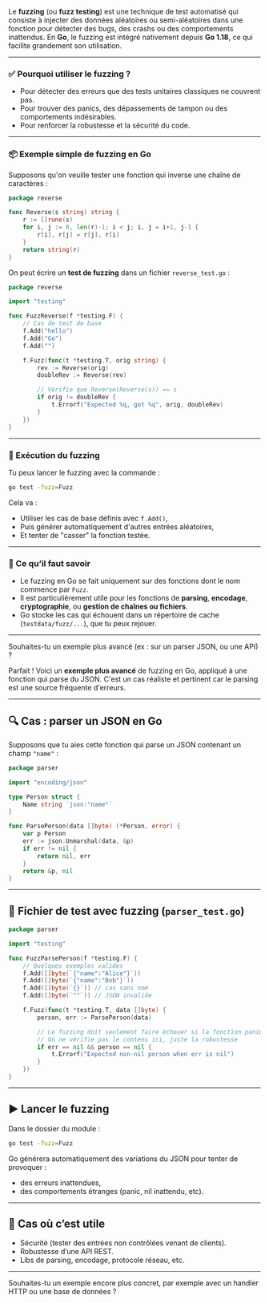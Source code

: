 Le **fuzzing** (ou **fuzz testing**) est une technique de test automatisé qui consiste à injecter des données aléatoires ou semi-aléatoires dans une fonction pour détecter des bugs, des crashs ou des comportements inattendus. En **Go**, le fuzzing est intégré nativement depuis **Go 1.18**, ce qui facilite grandement son utilisation.

---

### ✅ Pourquoi utiliser le fuzzing ?

* Pour détecter des erreurs que des tests unitaires classiques ne couvrent pas.
* Pour trouver des panics, des dépassements de tampon ou des comportements indésirables.
* Pour renforcer la robustesse et la sécurité du code.

---

### 📦 Exemple simple de fuzzing en Go

Supposons qu'on veuille tester une fonction qui inverse une chaîne de caractères :

```go
package reverse

func Reverse(s string) string {
    r := []rune(s)
    for i, j := 0, len(r)-1; i < j; i, j = i+1, j-1 {
        r[i], r[j] = r[j], r[i]
    }
    return string(r)
}
```

On peut écrire un **test de fuzzing** dans un fichier `reverse_test.go` :

```go
package reverse

import "testing"

func FuzzReverse(f *testing.F) {
    // Cas de test de base
    f.Add("hello")
    f.Add("Go")
    f.Add("")

    f.Fuzz(func(t *testing.T, orig string) {
        rev := Reverse(orig)
        doubleRev := Reverse(rev)

        // Vérifie que Reverse(Reverse(s)) == s
        if orig != doubleRev {
            t.Errorf("Expected %q, got %q", orig, doubleRev)
        }
    })
}
```

---

### 🚀 Exécution du fuzzing

Tu peux lancer le fuzzing avec la commande :

```bash
go test -fuzz=Fuzz
```

Cela va :

* Utiliser les cas de base définis avec `f.Add()`,
* Puis générer automatiquement d'autres entrées aléatoires,
* Et tenter de "casser" la fonction testée.

---

### 🧠 Ce qu’il faut savoir

* Le fuzzing en Go se fait uniquement sur des fonctions dont le nom commence par `Fuzz`.
* Il est particulièrement utile pour les fonctions de **parsing**, **encodage**, **cryptographie**, ou **gestion de chaînes ou fichiers**.
* Go stocke les cas qui échouent dans un répertoire de cache (`testdata/fuzz/...`), que tu peux rejouer.

---

Souhaites-tu un exemple plus avancé (ex : sur un parser JSON, ou une API) ?

Parfait ! Voici un **exemple plus avancé** de fuzzing en Go, appliqué à une fonction qui parse du JSON. C'est un cas réaliste et pertinent car le parsing est une source fréquente d'erreurs.

---

## 🔍 Cas : parser un JSON en Go

Supposons que tu aies cette fonction qui parse un JSON contenant un champ `"name"` :

```go
package parser

import "encoding/json"

type Person struct {
	Name string `json:"name"`
}

func ParsePerson(data []byte) (*Person, error) {
	var p Person
	err := json.Unmarshal(data, &p)
	if err != nil {
		return nil, err
	}
	return &p, nil
}
```

---

## 🧪 Fichier de test avec fuzzing (`parser_test.go`)

```go
package parser

import "testing"

func FuzzParsePerson(f *testing.F) {
	// Quelques exemples valides
	f.Add([]byte(`{"name":"Alice"}`))
	f.Add([]byte(`{"name":"Bob"}`))
	f.Add([]byte(`{}`)) // cas sans nom
	f.Add([]byte(`""`)) // JSON invalide

	f.Fuzz(func(t *testing.T, data []byte) {
		person, err := ParsePerson(data)

		// Le fuzzing doit seulement faire échouer si la fonction panique
		// On ne vérifie pas le contenu ici, juste la robustesse
		if err == nil && person == nil {
			t.Errorf("Expected non-nil person when err is nil")
		}
	})
}
```

---

## ▶️ Lancer le fuzzing

Dans le dossier du module :

```bash
go test -fuzz=Fuzz
```

Go générera automatiquement des variations du JSON pour tenter de provoquer :

* des erreurs inattendues,
* des comportements étranges (panic, nil inattendu, etc).

---

## 📂 Cas où c’est utile

* Sécurité (tester des entrées non contrôlées venant de clients).
* Robustesse d’une API REST.
* Libs de parsing, encodage, protocole réseau, etc.

---

Souhaites-tu un exemple encore plus concret, par exemple avec un handler HTTP ou une base de données ?

